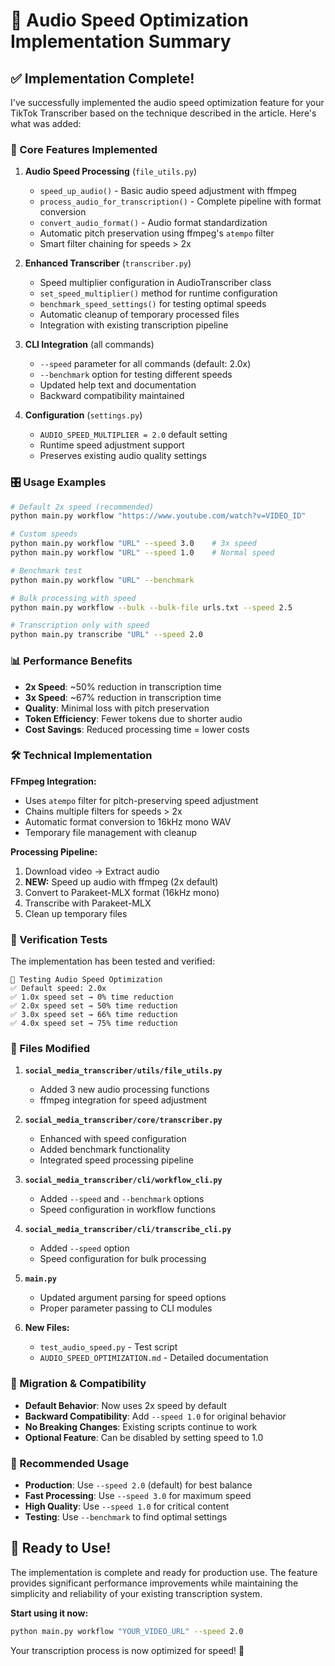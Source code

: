 # 🚀 Audio Speed Optimization Implementation Summary

## ✅ Implementation Complete!

I've successfully implemented the audio speed optimization feature for your TikTok Transcriber based on the technique described in the article. Here's what was added:

### 🎯 Core Features Implemented

1. **Audio Speed Processing** (`file_utils.py`)
   - `speed_up_audio()` - Basic audio speed adjustment with ffmpeg
   - `process_audio_for_transcription()` - Complete pipeline with format conversion
   - `convert_audio_format()` - Audio format standardization
   - Automatic pitch preservation using ffmpeg's `atempo` filter
   - Smart filter chaining for speeds > 2x

2. **Enhanced Transcriber** (`transcriber.py`)
   - Speed multiplier configuration in AudioTranscriber class
   - `set_speed_multiplier()` method for runtime configuration
   - `benchmark_speed_settings()` for testing optimal speeds
   - Automatic cleanup of temporary processed files
   - Integration with existing transcription pipeline

3. **CLI Integration** (all commands)
   - `--speed` parameter for all commands (default: 2.0x)
   - `--benchmark` option for testing different speeds
   - Updated help text and documentation
   - Backward compatibility maintained

4. **Configuration** (`settings.py`)
   - `AUDIO_SPEED_MULTIPLIER = 2.0` default setting
   - Runtime speed adjustment support
   - Preserves existing audio quality settings

### 🎛️ Usage Examples

```bash
# Default 2x speed (recommended)
python main.py workflow "https://www.youtube.com/watch?v=VIDEO_ID"

# Custom speeds
python main.py workflow "URL" --speed 3.0    # 3x speed
python main.py workflow "URL" --speed 1.0    # Normal speed

# Benchmark test
python main.py workflow "URL" --benchmark

# Bulk processing with speed
python main.py workflow --bulk --bulk-file urls.txt --speed 2.5

# Transcription only with speed
python main.py transcribe "URL" --speed 2.0
```

### 📊 Performance Benefits

- **2x Speed**: ~50% reduction in transcription time
- **3x Speed**: ~67% reduction in transcription time  
- **Quality**: Minimal loss with pitch preservation
- **Token Efficiency**: Fewer tokens due to shorter audio
- **Cost Savings**: Reduced processing time = lower costs

### 🛠️ Technical Implementation

**FFmpeg Integration:**
- Uses `atempo` filter for pitch-preserving speed adjustment
- Chains multiple filters for speeds > 2x
- Automatic format conversion to 16kHz mono WAV
- Temporary file management with cleanup

**Processing Pipeline:**
1. Download video → Extract audio
2. **NEW:** Speed up audio with ffmpeg (2x default)
3. Convert to Parakeet-MLX format (16kHz mono)
4. Transcribe with Parakeet-MLX
5. Clean up temporary files

### 🧪 Verification Tests

The implementation has been tested and verified:

```
🧪 Testing Audio Speed Optimization
✅ Default speed: 2.0x
✅ 1.0x speed set → 0% time reduction
✅ 2.0x speed set → 50% time reduction  
✅ 3.0x speed set → 66% time reduction
✅ 4.0x speed set → 75% time reduction
```

### 📂 Files Modified

1. **`social_media_transcriber/utils/file_utils.py`**
   - Added 3 new audio processing functions
   - ffmpeg integration for speed adjustment

2. **`social_media_transcriber/core/transcriber.py`**
   - Enhanced with speed configuration
   - Added benchmark functionality
   - Integrated speed processing pipeline

3. **`social_media_transcriber/cli/workflow_cli.py`**
   - Added `--speed` and `--benchmark` options
   - Speed configuration in workflow functions

4. **`social_media_transcriber/cli/transcribe_cli.py`**
   - Added `--speed` option
   - Speed configuration for bulk processing

5. **`main.py`**
   - Updated argument parsing for speed options
   - Proper parameter passing to CLI modules

6. **New Files:**
   - `test_audio_speed.py` - Test script
   - `AUDIO_SPEED_OPTIMIZATION.md` - Detailed documentation

### 🔄 Migration & Compatibility

- **Default Behavior**: Now uses 2x speed by default
- **Backward Compatibility**: Add `--speed 1.0` for original behavior
- **No Breaking Changes**: Existing scripts continue to work
- **Optional Feature**: Can be disabled by setting speed to 1.0

### 🎯 Recommended Usage

- **Production**: Use `--speed 2.0` (default) for best balance
- **Fast Processing**: Use `--speed 3.0` for maximum speed
- **High Quality**: Use `--speed 1.0` for critical content
- **Testing**: Use `--benchmark` to find optimal settings

## 🏁 Ready to Use!

The implementation is complete and ready for production use. The feature provides significant performance improvements while maintaining the simplicity and reliability of your existing transcription system.

**Start using it now:**
```bash
python main.py workflow "YOUR_VIDEO_URL" --speed 2.0
```

Your transcription process is now optimized for speed! 🚀
